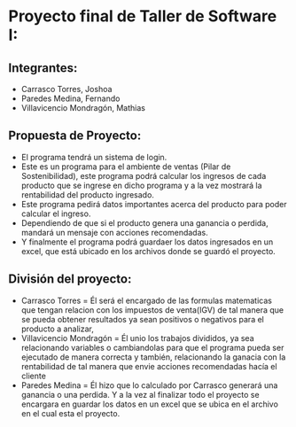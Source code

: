 # Proyecto final de Taller de Software I:
## Integrantes:

* Carrasco Torres, Joshoa
* Paredes Medina, Fernando
* Villavicencio Mondragón, Mathias

## Propuesta de Proyecto:

* El programa tendrá un sistema de login.
* Este es un programa para el ambiente de ventas (Pilar de Sostenibilidad), este programa podrá calcular los ingresos de cada producto que se ingrese en dicho programa y a la vez mostrará la rentabilidad del producto ingresado.
* Este programa pedirá datos importantes acerca del producto para poder calcular el ingreso.
* Dependiendo de que si el producto genera una ganancia o perdida, mandará un mensaje con acciones recomendadas.
* Y finalmente el programa podrá guardaer los datos ingresados en un excel, que está ubicado en los archivos donde se guardó el proyecto. 

 ## División del proyecto:

* Carrasco Torres = Él será el encargado de las formulas matematicas que tengan relacion con los impuestos de venta(IGV) de tal manera que se pueda obtener resultados ya sean positivos o negativos para el producto a analizar,
* Villavicencio Mondragón = Él unio los trabajos divididos, ya sea relacionando variables o cambiandolas para que el programa pueda ser ejecutado de manera correcta y también, relacionando la ganacia con la rentabilidad de tal manera que envie acciones recomendadas hacía el cliente
* Paredes Medina =  Él hizo que lo calculado por Carrasco generará una ganancia o una perdida. Y a la vez al finalizar todo el proyecto se encargara en guardar los datos en un excel que se ubica en el archivo en el cual esta el proyecto.